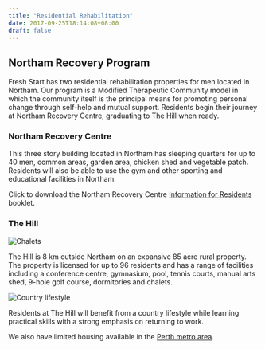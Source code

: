 ```yaml
---
title: "Residential Rehabilitation"
date: 2017-09-25T18:14:08+08:00
draft: false
---
```


## Northam Recovery Program

Fresh Start has two residential rehabilitation properties for men located in Northam. Our program is a Modified Therapeutic Community model in which the community itself is the principal means for promoting personal change through self-help and mutual support. Residents begin their journey at Northam Recovery Centre, graduating to The Hill when ready.

### Northam Recovery Centre

This three story building located in Northam has sleeping quarters for up to 40 men, common areas, garden area, chicken shed and vegetable patch. Residents will also be able to use the gym and other sporting and educational facilities in Northam.

Click to download the Northam Recovery Centre [Information for Residents](/docs/Northam_Recovery_Centre.pdf) booklet.

### The Hill

![Chalets](/img/Springhill-1.jpg)

The Hill is 8 km outside Northam on an expansive 85 acre rural property. The property is licensed for up to 96 residents and has a range of facilities including a conference centre, gymnasium, pool, tennis courts, manual arts shed, 9-hole golf course, dormitories and chalets.

![Country lifestyle](/img/Springhill-2.jpg)

Residents at The Hill will benefit from a country lifestyle while learning practical skills with a strong emphasis on returning to work.

We also have limited housing available in the [Perth metro area](/services/housing).
